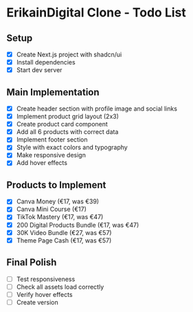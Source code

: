 # ErikainDigital Clone - Todo List

## Setup
- [x] Create Next.js project with shadcn/ui
- [x] Install dependencies
- [x] Start dev server

## Main Implementation
- [x] Create header section with profile image and social links
- [x] Implement product grid layout (2x3)
- [x] Create product card component
- [x] Add all 6 products with correct data
- [x] Implement footer section
- [x] Style with exact colors and typography
- [x] Make responsive design
- [x] Add hover effects

## Products to Implement
- [x] Canva Money (€17, was €39)
- [x] Canva Mini Course (€17)
- [x] TikTok Mastery (€17, was €47)
- [x] 200 Digital Products Bundle (€17, was €47)
- [x] 30K Video Bundle (€27, was €57)
- [x] Theme Page Cash (€17, was €57)

## Final Polish
- [ ] Test responsiveness
- [ ] Check all assets load correctly
- [ ] Verify hover effects
- [ ] Create version
